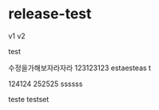 # release-test


v1
v2

test

수정을가해보자라자라
123123123
estaesteas t


124124
252525
ssssss


teste
testset
